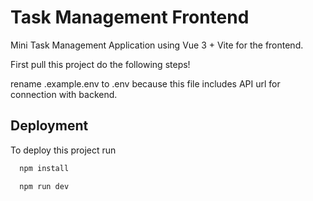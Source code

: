 # Task Management Frontend

Mini Task Management Application using Vue 3 + Vite for the frontend.

First pull this project do the following steps!

rename .example.env to .env because this file includes API url for connection with backend.

## Deployment

To deploy this project run

```bash
  npm install
```

```bash
  npm run dev
```

